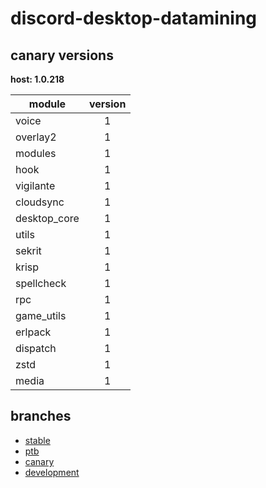 # discord-desktop-datamining

## canary versions

**host: 1.0.218**

| module | version |
| ------ | :-----: |
| voice | 1 |
| overlay2 | 1 |
| modules | 1 |
| hook | 1 |
| vigilante | 1 |
| cloudsync | 1 |
| desktop_core | 1 |
| utils | 1 |
| sekrit | 1 |
| krisp | 1 |
| spellcheck | 1 |
| rpc | 1 |
| game_utils | 1 |
| erlpack | 1 |
| dispatch | 1 |
| zstd | 1 |
| media | 1 |

## branches

- [stable](https://github.com/OpenAsar/discord-desktop-datamining/tree/stable)
- [ptb](https://github.com/OpenAsar/discord-desktop-datamining/tree/ptb)
- [canary](https://github.com/OpenAsar/discord-desktop-datamining/tree/canary)
- [development](https://github.com/OpenAsar/discord-desktop-datamining/tree/development)